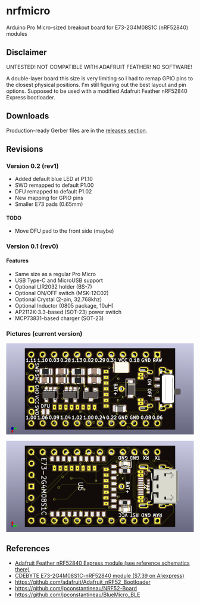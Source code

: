 # nrfmicro

Arduino Pro Micro-sized breakout board for E73-2G4M08S1C (nRF52840) modules

## Disclaimer

UNTESTED! NOT COMPATIBLE WITH ADAFRUIT FEATHER! NO SOFTWARE!

A double-layer board this size is very limiting so I had to remap GPIO pins to the closest physical positions.
I'm still figuring out the best layout and pin options.
Supposed to be used with a modified Adafruit Feather nRF52840 Express bootloader.

## Downloads

Production-ready Gerber files are in the [releases section](https://github.com/joric/nrfmicro/releases).

## Revisions

### Version 0.2 (rev1)

* Added default blue LED at P1.10
* SWO remapped to default P1.00
* DFU remapped to default P1.02
* New mapping for GPIO pins
* Smaller E73 pads (0.65mm)

#### TODO

* Move DFU pad to the front side (maybe)

### Version 0.1 (rev0)

#### Features

* Same size as a regular Pro Micro
* USB Type-C and MicroUSB support
* Optional LIR2032 holder (BS-7)
* Optional ON/OFF switch (MSK-12C02)
* Optional Crystal (2-pin, 32.768khz)
* Optional Inductor (0805 package, 10uH)
* AP2112K-3.3-based (SOT-23) power switch
* MCP73831-based charger (SOT-23)

### Pictures (current version)

![](front.png)

![](back.png)

## References

* [Adafruit Feather nRF52840 Express module (see reference schematics there)](https://www.adafruit.com/product/4062)
* [CDEBYTE E73-2G4M08S1C-nRF52840 module ($7.39 on Aliexpress)](https://www.aliexpress.com/item//32944356249.html)
* https://github.com/adafruit/Adafruit_nRF52_Bootloader
* https://github.com/jpconstantineau/NRF52-Board
* https://github.com/jpconstantineau/BlueMicro_BLE

